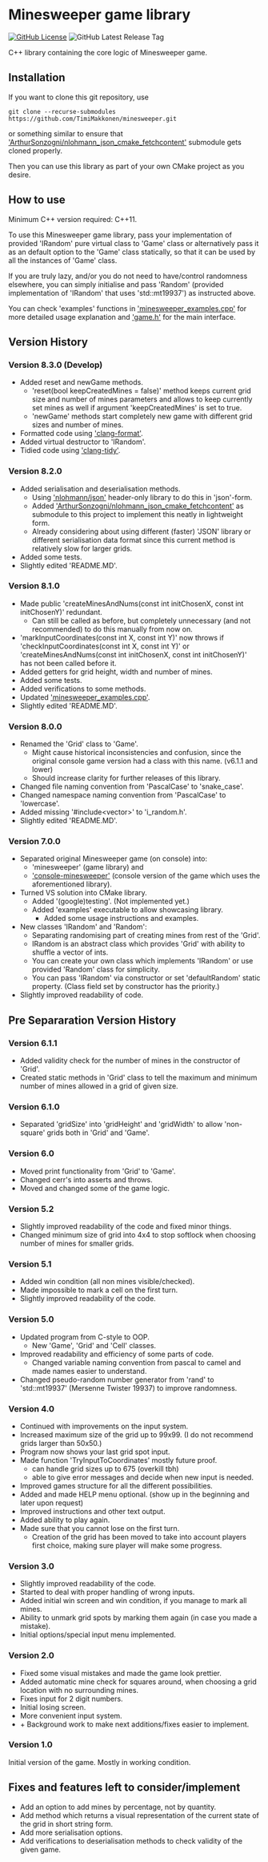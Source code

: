 # Minesweeper game library

[![GitHub License](https://img.shields.io/github/license/TimiMakkonen/minesweeper)](https://github.com/TimiMakkonen/minesweeper/LICENSE.MIT)
![GitHub Latest Release Tag](https://img.shields.io/github/v/tag/TimiMakkonen/minesweeper)

C++ library containing the core logic of Minesweeper game.

## Installation

If you want to clone this git repository, use

```console
git clone --recurse-submodules https://github.com/TimiMakkonen/minesweeper.git
```

or something similar to ensure that ['ArthurSonzogni/nlohmann_json_cmake_fetchcontent'](https://github.com/ArthurSonzogni/nlohmann_json_cmake_fetchcontent) submodule gets cloned properly.

Then you can use this library as part of your own CMake project as you desire.

## How to use

Minimum C++ version required: C++11.

To use this Minesweeper game library, pass your implementation of provided 'IRandom' pure virtual class to 'Game' class or alternatively pass it as an default option to the 'Game' class statically, so that it can be used by all the instances of 'Game' class.

If you are truly lazy, and/or you do not need to have/control randomness elsewhere, you can simply initialise and pass 'Random' (provided implementation of 'IRandom' that uses 'std::mt19937') as instructed above.

You can check 'examples' functions in ['minesweeper_examples.cpp'](https://github.com/TimiMakkonen/minesweeper/examples/minesweeper_examples.cpp) for more detailed usage explanation and ['game.h'](https://github.com/TimiMakkonen/minesweeper/include/minesweeper/game.h) for the main interface.

## Version History

### Version 8.3.0 (Develop)

* Added reset and newGame methods.
  * 'reset(bool keepCreatedMines = false)' method keeps current grid size and number of mines parameters and allows to keep currently set mines as well if argument 'keepCreatedMines' is set to true.
  * 'newGame' methods start completely new game with different grid sizes and number of mines.
* Formatted code using ['clang-format'](https://clang.llvm.org/docs/ClangFormat.html).
* Added virtual destructor to 'IRandom'.
* Tidied code using ['clang-tidy'](https://clang.llvm.org/extra/clang-tidy/).

### Version 8.2.0

* Added serialisation and deserialisation methods.
  * Using ['nlohmann/json'](https://github.com/nlohmann/json) header-only library to do this in 'json'-form.
  * Added ['ArthurSonzogni/nlohmann_json_cmake_fetchcontent'](https://github.com/ArthurSonzogni/nlohmann_json_cmake_fetchcontent) as submodule to this project to implement this neatly in lightweight form.
  * Already considering about using different (faster) 'JSON' library or different serialisation data
    format since this current method is relatively slow for larger grids.
* Added some tests.
* Slightly edited 'README.MD'.

### Version 8.1.0

* Made public 'createMinesAndNums(const int initChosenX, const int initChosenY)' redundant.
  * Can still be called as before, but completely unnecessary (and not recommended) to do this manually from now on.
* 'markInputCoordinates(const int X, const int Y)' now throws if 'checkInputCoordinates(const int X, const int Y)'
  or 'createMinesAndNums(const int initChosenX, const int initChosenY)' has not been called before it.
* Added getters for grid height, width and number of mines.
* Added some tests.
* Added verifications to some methods.
* Updated ['minesweeper_examples.cpp'](https://github.com/TimiMakkonen/minesweeper/examples/minesweeper_examples.cpp).
* Slightly edited 'README.MD'.

### Version 8.0.0

* Renamed the 'Grid' class to 'Game'.
  * Might cause historical inconsistencies and confusion, since the original console game version had a class with this name. (v6.1.1 and lower)
  * Should increase clarity for further releases of this library.
* Changed file naming convention from 'PascalCase' to 'snake_case'.
* Changed namespace naming convention from 'PascalCase' to 'lowercase'.
* Added missing '#include\<vector\>' to 'i_random.h'.
* Slightly edited 'README.MD'.

### Version 7.0.0

* Separated original Minesweeper game (on console) into:
  * 'minesweeper' (game library) and
  * ['console-minesweeper'](https://github.com/TimiMakkonen/console-minesweeper) (console version of the game which uses the aforementioned library).
* Turned VS solution into CMake library.
  * Added '(google)testing'. (Not implemented yet.)
  * Added 'examples' executable to allow showcasing library.
    * Added some usage instructions and examples.
* New classes 'IRandom' and 'Random':
  * Separating randomising part of creating mines from rest of the 'Grid'.
  * IRandom is an abstract class which provides 'Grid' with ability to shuffle a vector of ints.
  * You can create your own class which implements 'IRandom' or use provided 'Random' class for simplicity.
  * You can pass 'IRandom' via constructor or set 'defaultRandom' static property.
    (Class field set by constructor has the priority.)
* Slightly improved readability of code.

## Pre Separaration Version History

### Version 6.1.1

* Added validity check for the number of mines in the constructor of 'Grid'.
* Created static methods in 'Grid' class to tell the maximum and minimum number of mines allowed in a grid of given size.

### Version 6.1.0

* Separated 'gridSize' into 'gridHeight' and 'gridWidth' to allow 'non-square' grids both in 'Grid' and 'Game'.

### Version 6.0

* Moved print functionality from 'Grid' to 'Game'.
* Changed cerr's into asserts and throws.
* Moved and changed some of the game logic.

### Version 5.2

* Slightly improved readability of the code and fixed minor things.
* Changed minimum size of grid into 4x4 to stop softlock when choosing number of mines for smaller grids.

### Version 5.1

* Added win condition (all non mines visible/checked).
* Made impossible to mark a cell on the first turn.
* Slightly improved readability of the code.

### Version 5.0

* Updated program from C-style to OOP.
  * New 'Game', 'Grid' and 'Cell' classes.
* Improved readability and efficiency of some parts of code.
  * Changed variable naming convention from pascal to camel and made names easier to understand.
* Changed pseudo-random number generator from 'rand' to 'std::mt19937' (Mersenne Twister 19937) to improve randomness.

### Version 4.0

* Continued with improvements on the input system.
* Increased maximum size of the grid up to 99x99. (I do not recommend grids larger than 50x50.)
* Program now shows your last grid spot input.
* Made function 'TryInputToCoordinates' mostly future proof.
  * can handle grid sizes up to 675 (overkill tbh)
  * able to give error messages and decide when new input is needed.
* Improved games structure for all the different possibilities.
* Added and made HELP menu optional. (show up in the beginning and later upon request)
* Improved instructions and other text output.
* Added ability to play again.
* Made sure that you cannot lose on the first turn.
  * Creation of the grid has been moved to take into account players first choice, making sure player will make some progress.

### Version 3.0

* Slightly improved readability of the code.
* Started to deal with proper handling of wrong inputs.
* Added initial win screen and win condition, if you manage to mark all mines.
* Ability to unmark grid spots by marking them again (in case you made a mistake).
* Initial options/special input menu implemented.

### Version 2.0

* Fixed some visual mistakes and made the game look prettier.
* Added automatic mine check for squares around, when choosing a grid location with no surrounding mines.
* Fixes input for 2 digit numbers.
* Initial losing screen.
* More convenient input system.
* \+ Background work to make next additions/fixes easier to implement.

### Version 1.0

Initial version of the game. Mostly in working condition.

## Fixes and features left to consider/implement

* Add an option to add mines by percentage, not by quantity.
* Add method which returns a visual representation of the current state of the grid in short string form.
* Add more serialisation options.
* Add verifications to deserialisation methods to check validity of the given game.
